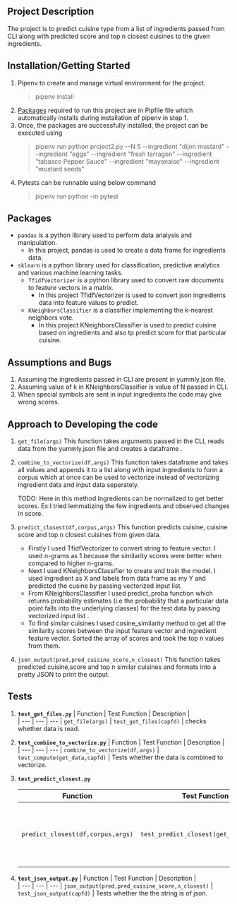 

## Project Description

The project is to predict cuisine type from a list of ingredients passed from CLI along with predicted score and top n closest cuisines to the given ingredients.

## Installation/Getting Started

1. Pipenv to create and manage virtual environment for the project.     
    > pipenv install
2. [Packages](#packages) required to run this project are in Pipfile file which automatically installs during installation of pipenv in step 1.
3. Once, the packages are successfully installed, the project can be executed using 
    > pipenv run python project2.py --N 5 --ingredient "dijon mustard" --ingredient "eggs" --ingredient "fresh tarragon" --ingredient "tabasco Pepper Sauce" --ingredient "mayonaise" --ingredient "mustard seeds"
4. Pytests can be runnable using below command
    > pipenv run python -m pytest

## Packages

- `pandas` is a python library used to perform data analysis and manipulation.
    - In this project, pandas is used to create a data frame for ingredients data.
- `sklearn` is a python library used for classification, predictive analytics and various machine learning tasks.
    - `TfidfVectorizer` is a python library used to convert raw documents to feature vectors in a matrix.
        - In this project TfidfVectorizer is used to convert json ingredients data into feature values to predict.
    - `KNeighborsClassifier` is a classifier implementing the k-nearest neighbors vote.
        - In this project KNeighborsClassifier is used to predict cuisine based on ingredients and also tp predict score for that particular cuisine.
## Assumptions and Bugs

1. Assuming the ingredients passed in CLI are present in yummly.json file.
2. Assuming value of k in KNeighborsClassifier is value of N passed in CLI.
3. When special symbols are sent in input ingredients the code may give wrong scores.

##  Approach to Developing the code

1. `get_file(args)` 
    This function takes arguments passed in the CLI, reads data from the yummly.json file and creates a dataframe . 

2. `combine_to_vectorize(df,args)` This function takes dataframe and takes all values and appends it to a list along with input ingredients to form a corpus which at once can be used to vectorize instead of vectorizing ingredient data and input data seperately.

    TODO: Here in this method Ingredients can be normalized to get better scores. Ex:I tried lemmatizing the few ingredients and observed changes in score.  

3. `predict_closest(df,corpus,args)` This function predicts cuisine, cuisine score and top n closest cuisines from given data.
    - Firstly I used TfidfVectorizer to convert string to feature vector. I used n-grams as 1 because the similarity scores were better when compared to higher n-grams. 
    - Next I used KNeighborsClassifier to create and train the model. I used ingredient as X and labels from data frame as my Y and predicted the cusine by passing vectorized input list.
    - From KNeighborsClassifier I used predict_proba function which returns probability estimates (i.e the probability that a particular data point falls into the underlying classes) for the test data by passing vectorized input list .
    -  To find similar cuisines I used cosine_similarity method to get all the similarity scores between the input feature vector and ingredient feature vector.  Sorted the array of scores and took the top n values from them.
4. `json_output(pred,pred_cuisine_score,n_closest)` This function takes predicted cuisine,score and top n similar cuisines and formats into a pretty JSON to print the output.

## Tests

1. **`test_get_files.py`**
    | Function | Test Function | Description  |   
    |   --- |   --- |   ---
    |   `get_file(args)`    |    `test_get_files(capfd)`    |    checks whether data is read.
   
2. **`test_combine_to_vectorize.py`**
    | Function | Test Function | Description  |   
    |   --- |   --- |   ---
    |   `combine_to_vectorize(df,args)`    |    `test_compute(get_data,capfd)`    |    Tests whether the data is combined to vectorize.
    
3. **`test_predict_closest.py`**
    
    | Function | Test Function | Description  |   
    |   --- |   --- |   ---
    |   `predict_closest(df,corpus,args)`    |    `test_predict_closest(get_data,capfd)`    |    Test whether the cuisine ,score and top n values are generated.

4. **`test_json_output.py`**
    | Function | Test Function | Description  |   
    |   --- |   --- |   ---
    |   `json_output(pred,pred_cuisine_score,n_closest)`    |    `test_json_output(capfd)`    |    Tests whether the the string is of json.